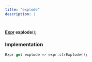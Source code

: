 ```yaml
---
title: "explode"
description: |

---
```

<span class="dart-code"><strong>[Expr] explode</strong>();</span>


### Implementation
```dart
Expr get explode => expr.strExplode();
```

[Expr]: /reference/classes/expr/